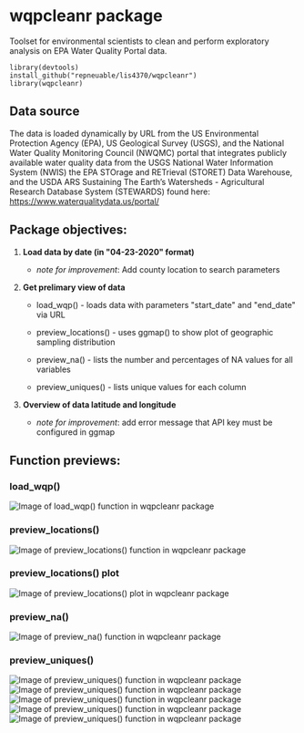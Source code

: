 # wqpcleanr package

Toolset for environmental scientists to clean and perform exploratory analysis on EPA Water Quality Portal data. 


```
library(devtools)
install_github("repneuable/lis4370/wqpcleanr")
library(wqpcleanr)
```

## Data source

The data is loaded dynamically by URL from the US Environmental Protection Agency (EPA), US Geological Survey (USGS), and the National Water Quality Monitoring Council (NWQMC) portal that integrates publicly available water quality data from the USGS National Water Information System (NWIS) the EPA STOrage and RETrieval (STORET) Data Warehouse, and the USDA ARS Sustaining The Earth’s Watersheds - Agricultural Research Database System (STEWARDS) found here: https://www.waterqualitydata.us/portal/

## Package objectives:

1. __Load data by date (in "04-23-2020" format)__

     * _note for improvement_: Add county location to search parameters

2. __Get prelimary view of data__

    * load_wqp() - loads data with parameters "start_date" and "end_date" via URL
  
    * preview_locations() - uses ggmap() to show plot of geographic sampling distribution
    
    * preview_na() - lists the number and percentages of NA values for all variables
    
    * preview_uniques() - lists unique values for each column
    
3. __Overview of data latitude and longitude__
    
    * _note for improvement_: add error message that API key must be configured in ggmap
 
 
## Function previews:

### load_wqp() 

![Image of load_wqp() function in wqpcleanr package](https://github.com/repneuable/lis4370/blob/master/wqpcleanr/images/wqpcleanr-load.png)

### preview_locations()

![Image of preview_locations() function in wqpcleanr package](https://github.com/repneuable/lis4370/blob/master/wqpcleanr/images/wqpcleanr-location.png)

### preview_locations() plot

![Image of preview_locations() plot in wqpcleanr package](https://github.com/repneuable/lis4370/blob/master/wqpcleanr/images/wqpcleanr-location_plot.png)

### preview_na()

![Image of preview_na() function in wqpcleanr package](https://github.com/repneuable/lis4370/blob/master/wqpcleanr/images/wqpcleanr-na.png)

### preview_uniques()

![Image of preview_uniques() function in wqpcleanr package](https://github.com/repneuable/lis4370/blob/master/wqpcleanr/images/wqpcleanr-uniques_1.png)
![Image of preview_uniques() function in wqpcleanr package](https://github.com/repneuable/lis4370/blob/master/wqpcleanr/images/wqpcleanr-uniques_2.png)
![Image of preview_uniques() function in wqpcleanr package](https://github.com/repneuable/lis4370/blob/master/wqpcleanr/images/wqpcleanr-uniques_3.png)
![Image of preview_uniques() function in wqpcleanr package](https://github.com/repneuable/lis4370/blob/master/wqpcleanr/images/wqpcleanr-uniques_4.png)
![Image of preview_uniques() function in wqpcleanr package](https://github.com/repneuable/lis4370/blob/master/wqpcleanr/images/wqpcleanr-uniques_5.png)
